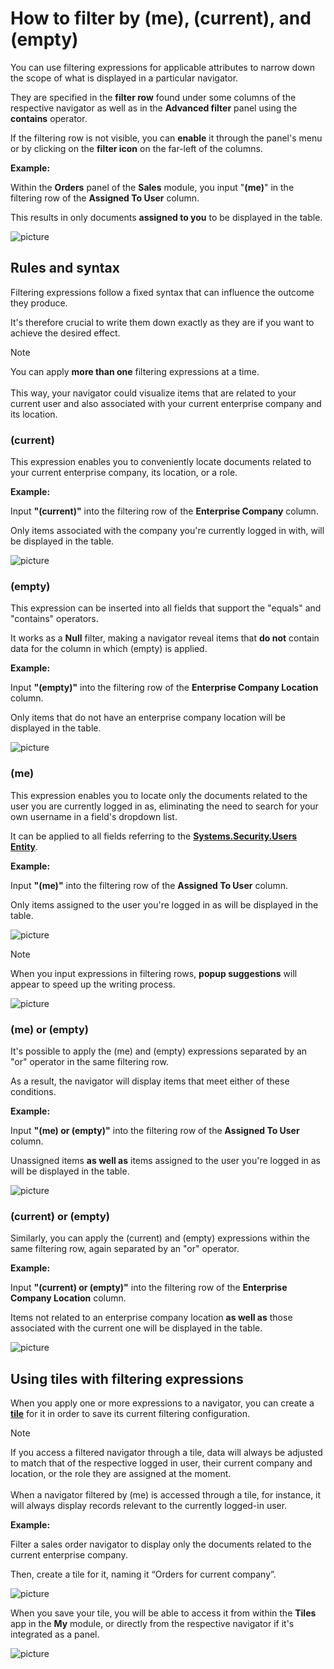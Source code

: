 # How to filter by (me), (current), and (empty)
 
You can use filtering expressions for applicable attributes to narrow down the scope of what is displayed in a particular navigator.
 
They are specified in the **filter row** found under some columns of the respective navigator as well as in the **Advanced filter** panel using the **contains** operator.
 
If the filtering row is not visible, you can **enable** it through the panel's menu or by clicking on the **filter icon** on the far-left of the columns.

**Example:**

Within the **Orders** panel of the **Sales** module, you input "**(me)**" in the filtering row of the **Assigned To User** column.

This results in only documents **assigned to you** to be displayed in the table.
 
![picture](pictures/filtering_expression_(me)_29_03.png)
 
## Rules and syntax
 
Filtering expressions follow a fixed syntax that can influence the outcome they produce.

It's therefore crucial to write them down exactly as they are if you want to achieve the desired effect.

> [!NOTE]
> 
> You can apply **more than one** filtering expressions at a time. <br><br> This way, your navigator could visualize items that are related to your current user and also associated with your current enterprise company and its location. 
 
### (current)

This expression enables you to conveniently locate documents related to your current enterprise company, its location, or a role.

**Example:**

Input **"(current)"** into the filtering row of the **Enterprise Company** column. 

Only items associated with the company you're currently logged in with, will be displayed in the table.
 
![picture](pictures/filtering_expression_(current)_29_03.png)

### (empty)

This expression can be inserted into all fields that support the "equals" and "contains" operators.

It works as a **Null** filter, making a navigator reveal items that **do not** contain data for the column in which (empty) is applied.

**Example:**

Input **"(empty)"** into the filtering row of the **Enterprise Company Location** column. 

Only items that do not have an enterprise company location will be displayed in the table.

![picture](pictures/empty_screenshots.png)

### (me)

This expression enables you to locate only the documents related to the user you are currently logged in as, eliminating the need to search for your own username in a field's dropdown list.

It can be applied to all fields referring to the **[Systems.Security.Users Entity](https://docs.erp.net/model/entities/Systems.Security.Users.html)**.

**Example:**

Input **"(me)"** into the filtering row of the **Assigned To User** column. 

Only items assigned to the user you're logged in as will be displayed in the table.

![picture](pictures/me_screenshots.png)
 
> [!NOTE]
> 
> When you input expressions in filtering rows, **popup suggestions** will appear to speed up the writing process.

![picture](pictures/filtering_expression_popup_29_03.png)

### (me) or (empty)

It's possible to apply the (me) and (empty) expressions separated by an "or" operator in the same filtering row.

As a result, the navigator will display items that meet either of these conditions.

**Example:**

Input **"(me) or (empty)"** into the filtering row of the **Assigned To User** column. 

Unassigned items **as well as** items assigned to the user you're logged in as will be displayed in the table.

![picture](pictures/me_or_emptys.png)

### (current) or (empty)

Similarly, you can apply the (current) and (empty) expressions within the same filtering row, again separated by an "or" operator.

**Example:**

Input **"(current) or (empty)"** into the filtering row of the **Enterprise Company Location** column. 

Items not related to an enterprise company location **as well as** those associated with the current one will be displayed in the table.

![picture](pictures/current_or_emptys.png)

## Using tiles with filtering expressions

When you apply one or more expressions to a navigator, you can create a **[tile](https://docs.erp.net/webclient/introduction/my-apps/tiles.html)** for it in order to save its current filtering configuration.

> [!NOTE]
> 
> If you access a filtered navigator through a tile, data will always be adjusted to match that of the respective logged in user, their current company and location, or the role they are assigned at the moment. <br><br>
> When a navigator filtered by (me) is accessed through a tile, for instance, it will always display records relevant to the currently logged-in user.

**Example:**

Filter a sales order navigator to display only the documents related to the current enterprise company. 

Then, create a tile for it, naming it “Orders for current company”.
 
![picture](pictures/orders_for_tile.png)
 
When you save your tile, you will be able to access it from within the **Tiles** app in the **My** module, or directly from the respective navigator if it's integrated as a panel.
 
![picture](pictures/tiles_readys.png)
